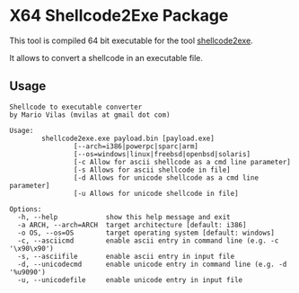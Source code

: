 # X64 Shellcode2Exe Package

This tool is compiled 64 bit executable for the tool [shellcode2exe](https://github.com/MarioVilas/shellcode_tools/blob/master/shellcode2exe.py). 

It allows to convert a shellcode in an executable file.

## Usage

```
Shellcode to executable converter
by Mario Vilas (mvilas at gmail dot com)

Usage:
        shellcode2exe.exe payload.bin [payload.exe]
                [--arch=i386|powerpc|sparc|arm]
                [--os=windows|linux|freebsd|openbsd|solaris]
                [-c Allow for ascii shellcode as a cmd line parameter]
                [-s Allows for ascii shellcode in file]
                [-d Allows for unicode shellcode as a cmd line parameter]
                [-u Allows for unicode shellcode in file]

Options:
  -h, --help            show this help message and exit
  -a ARCH, --arch=ARCH  target architecture [default: i386]
  -o OS, --os=OS        target operating system [default: windows]
  -c, --asciicmd        enable ascii entry in command line (e.g. -c '\x90\x90')
  -s, --asciifile       enable ascii entry in input file
  -d, --unicodecmd      enable unicode entry in command line (e.g. -d '%u9090')
  -u, --unicodefile     enable unicode entry in input file
  ```
